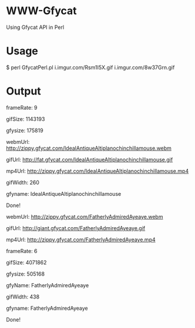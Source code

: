WWW-Gfycat
==========

Using Gfycat API in Perl

Usage
==========
$ perl GfycatPerl.pl i.imgur.com/Rsm1I5X.gif i.imgur.com/8w37Grn.gif

Output
==========
frameRate: 9

gifSize: 1143193

gfysize: 175819

webmUrl: http://zippy.gfycat.com/IdealAntiqueAltiplanochinchillamouse.webm

gifUrl: http://fat.gfycat.com/IdealAntiqueAltiplanochinchillamouse.gif

mp4Url: http://zippy.gfycat.com/IdealAntiqueAltiplanochinchillamouse.mp4

gifWidth: 260

gfyname: IdealAntiqueAltiplanochinchillamouse

Done!

webmUrl: http://zippy.gfycat.com/FatherlyAdmiredAyeaye.webm

gifUrl: http://giant.gfycat.com/FatherlyAdmiredAyeaye.gif

mp4Url: http://zippy.gfycat.com/FatherlyAdmiredAyeaye.mp4

frameRate: 6

gifSize: 4071862

gfysize: 505168

gfyName: FatherlyAdmiredAyeaye

gifWidth: 438

gfyname: FatherlyAdmiredAyeaye

Done!
